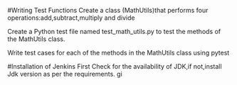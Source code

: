 #Writing Test Functions
Create a class (MathUtils)that performs four operations:add,subtract,multiply and divide

Create a Python test file named test_math_utils.py to test the methods of the MathUtils class.

Write test cases for each of the methods in the MathUtils class using pytest

#Installation of Jenkins
First Check for the availability of JDK,if not,install Jdk version as per the requirements.
gi